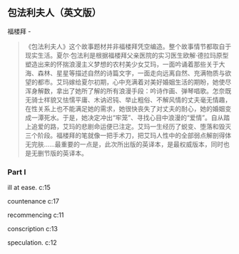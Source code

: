 ## 包法利夫人（英文版）

福楼拜  -  

> 《包法利夫人》这个故事题材并非福楼拜凭空编造。整个故事情节都取自于现实生活。夏尔·包法利是根据福楼拜父亲医院的实习医生欧解·德拉玛原型塑造出来的怀揣浪漫主义梦想的农村美少女艾玛，一面吟诵着那些关于大海、森林、星星等描述自然的诗篇文字，一面走向远离自然、充满物质与欲望的都市。艾玛嫁给夏尔初期，心中充满着对美好婚姻生活的期盼，她使尽浑身解数，拿出了她所了解的所有浪漫手段：吟诗作画、弹琴唱歌。怎奈既无骑士样貌又怯懦平庸、木讷迟钝、举止粗俗、不解风情的丈夫毫无情趣，在性关系上也不能满足她的需求，她很快丧失了对丈夫的耐心，她的婚姻变成一潭死水。于是，她决定冲出“牢笼”、寻找心目中浪漫的“爱情”。自从踏上追爱的路，艾玛的悲剧命运便已注定。艾玛一生经历了蜕变、堕落和毁灭三个阶段。福楼拜的笔就像一把手术刀，把艾玛人性中的全部弱点解剖得体无完肤……最重要的一点是，此次所出版的英译本，是最权威版本，同时也是无删节版的英译本。

### Part I

 ill at ease. c:15

countenance c:17

recommencing c:11

conscription c:13

speculation. c:12
